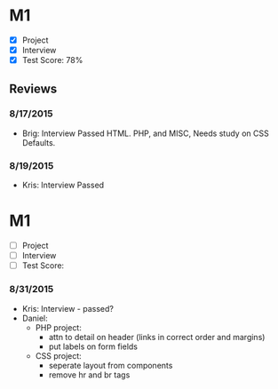 # M1

- [x] Project
- [x] Interview
- [x] Test Score: 78%

## Reviews

### 8/17/2015

- Brig: Interview Passed HTML. PHP, and MISC,  Needs study on CSS Defaults.

### 8/19/2015

- Kris: Interview Passed 

# M1

- [ ] Project
- [ ] Interview
- [ ] Test Score:

### 8/31/2015
- Kris: Interview - passed?
- Daniel: 
  - PHP project:
    - attn to detail on header (links in correct order and margins)
    - put labels on form fields
  - CSS project:
    - seperate layout from components
    - remove hr and br tags
  
